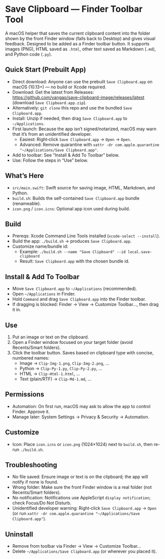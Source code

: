 # Save Clipboard — Finder Toolbar Tool

A macOS helper that saves the current clipboard content into the folder shown by the front Finder window (falls back to Desktop) and gives visual feedback. Designed to be added as a Finder toolbar button. It supports images (PNG), HTML saved as `.html`, other text saved as Markdown (`.md`), and Python code (`.py`).

## Quick Start (Prebuilt App)
- Direct download: Anyone can use the prebuilt `Save Clipboard.app` on macOS (10.13+) — no build or Xcode required.
- Download: Get the latest from Releases: https://github.com/vangao/save-clipboard-image/releases/latest (download `Save Clipboard.app.zip`).
- Alternatively: `git clone` this repo and use the bundled `Save Clipboard.app`.
- Install: Unzip if needed, then drag `Save Clipboard.app` to `~/Applications`.
- First launch: Because the app isn’t signed/notarized, macOS may warn that it’s from an unidentified developer.
  - Easiest: Right‑click `Save Clipboard.app` → `Open` → `Open`.
  - Advanced: Remove quarantine with `xattr -dr com.apple.quarantine "~/Applications/Save Clipboard.app"`.
- Add to toolbar: See “Install & Add To Toolbar” below.
- Use: Follow the steps in “Use” below.

## What’s Here
- `src/main.swift`: Swift source for saving image, HTML, Markdown, and Python.
- `build.sh`: Builds the self-contained `Save Clipboard.app` bundle (renameable).
- `icon.png` / `icon.icns`: Optional app icon used during build.

## Build
- Prereqs: Xcode Command Line Tools installed (`xcode-select --install`).
- Build the app: `./build.sh` → produces `Save Clipboard.app`.
- Customize name/bundle id:
  - Example: `./build.sh --name "Save Clipboard" --id local.save-clipboard`
  - Result: `Save Clipboard.app` with the chosen bundle id.

## Install & Add To Toolbar
- Move `Save Clipboard.app` to `~/Applications` (recommended).
- Open `~/Applications` in Finder.
- Hold `Command` and drag `Save Clipboard.app` into the Finder toolbar.
- If dragging is blocked: Finder → View → Customize Toolbar…, then drag it in.

## Use
1. Put an image or text on the clipboard.
2. Open a Finder window focused on your target folder (avoid Recents/Smart folders).
3. Click the toolbar button. Saves based on clipboard type with concise, numbered names:
   - Image → `Clip-Img-1.png`, `Clip-Img-2.png`, …
   - Python → `Clip-Py-1.py`, `Clip-Py-2.py`, …
   - HTML → `Clip-Html-1.html`, …
   - Text (plain/RTF) → `Clip-Md-1.md`, …

## Permissions
- Automation: On first run, macOS may ask to allow the app to control Finder. Approve it.
- Manage later: System Settings → Privacy & Security → Automation.

## Customize
- Icon: Place `icon.icns` or `icon.png` (1024×1024) next to `build.sh`, then re-run `./build.sh`.

## Troubleshooting
- No file saved: Ensure image or text is on the clipboard; the app will notify if none is found.
- Wrong folder: Make sure the front Finder window is a real folder (not Recents/Smart folders).
- No notification: Notifications use AppleScript `display notification`; check Focus/Do Not Disturb.
- Unidentified developer warning: Right‑click `Save Clipboard.app` → `Open` (or run `xattr -dr com.apple.quarantine "~/Applications/Save Clipboard.app"`).

## Uninstall
- Remove from toolbar via Finder → View → Customize Toolbar…
- Delete `~/Applications/Save Clipboard.app` (or wherever you placed it).
